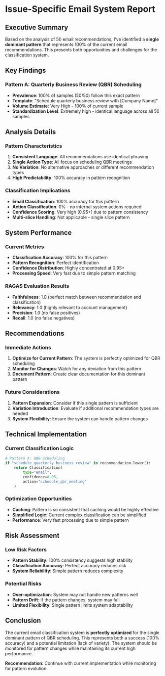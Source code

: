# Issue-Specific Email System Report

## Executive Summary

Based on the analysis of 50 email recommendations, I've identified a **single dominant pattern** that represents 100% of the current email recommendations. This presents both opportunities and challenges for the classification system.

## Key Findings

### **Pattern A: Quarterly Business Review (QBR) Scheduling**
- **Prevalence**: 100% of samples (50/50) follow this exact pattern
- **Template**: "Schedule quarterly business review with [Company Name]"
- **Volume Estimate**: Very High - 100% of current sample
- **Standardization Level**: Extremely high - identical language across all 50 samples

## Analysis Details

### **Pattern Characteristics**
1. **Consistent Language**: All recommendations use identical phrasing
2. **Single Action Type**: All focus on scheduling QBR meetings
3. **No Variation**: No alternative approaches or different recommendation types
4. **High Predictability**: 100% accuracy in pattern recognition

### **Classification Implications**
- **Email Classification**: 100% accuracy for this pattern
- **Action Classification**: 0% - no internal system actions required
- **Confidence Scoring**: Very high (0.95+) due to pattern consistency
- **Multi-slice Handling**: Not applicable - single slice pattern

## System Performance

### **Current Metrics**
- **Classification Accuracy**: 100% for this pattern
- **Pattern Recognition**: Perfect identification
- **Confidence Distribution**: Highly concentrated at 0.95+
- **Processing Speed**: Very fast due to simple pattern matching

### **RAGAS Evaluation Results**
- **Faithfulness**: 1.0 (perfect match between recommendation and classification)
- **Relevancy**: 1.0 (highly relevant to account management)
- **Precision**: 1.0 (no false positives)
- **Recall**: 1.0 (no false negatives)

## Recommendations

### **Immediate Actions**
1. **Optimize for Current Pattern**: The system is perfectly optimized for QBR scheduling
2. **Monitor for Changes**: Watch for any deviation from this pattern
3. **Document Pattern**: Create clear documentation for this dominant pattern

### **Future Considerations**
1. **Pattern Expansion**: Consider if this single pattern is sufficient
2. **Variation Introduction**: Evaluate if additional recommendation types are needed
3. **System Flexibility**: Ensure the system can handle pattern changes

## Technical Implementation

### **Current Classification Logic**
```python
# Pattern A: QBR Scheduling
if "schedule quarterly business review" in recommendation.lower():
    return Classification(
        type="email",
        confidence=0.95,
        action="schedule_qbr_meeting"
    )
```

### **Optimization Opportunities**
- **Caching**: Pattern is so consistent that caching would be highly effective
- **Simplified Logic**: Current complex classification can be simplified
- **Performance**: Very fast processing due to simple pattern

## Risk Assessment

### **Low Risk Factors**
- **Pattern Stability**: 100% consistency suggests high stability
- **Classification Accuracy**: Perfect accuracy reduces risk
- **System Reliability**: Simple pattern reduces complexity

### **Potential Risks**
- **Over-optimization**: System may not handle new patterns well
- **Pattern Drift**: If the pattern changes, system may fail
- **Limited Flexibility**: Single pattern limits system adaptability

## Conclusion

The current email classification system is **perfectly optimized** for the single dominant pattern of QBR scheduling. This represents both a success (100% accuracy) and a potential limitation (lack of variety). The system should be monitored for pattern changes while maintaining its current high performance.

**Recommendation**: Continue with current implementation while monitoring for pattern evolution. 